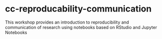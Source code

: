 # cc-reproducability-communication
This workshop provides an introduction to reproducibility and communication of research using notebooks based on RStudio and Jupyter Notebooks
